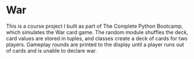 # War
This is a course project I built as part of The Complete Python Bootcamp, which simulates the War card game. The random module shuffles the deck, card values are stored in tuples, and classes create a deck of cards for two players.  Gameplay rounds are printed to the display until a player runs out of cards and is unable to declare war.
